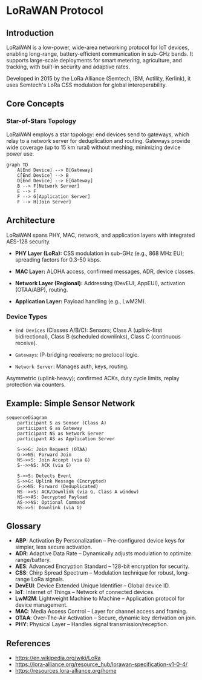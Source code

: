 # LoRaWAN Protocol

## Introduction

LoRaWAN is a low-power, wide-area networking protocol for IoT devices, enabling long-range, battery-efficient communication in sub-GHz bands. It supports large-scale deployments for smart metering, agriculture, and tracking, with built-in security and adaptive rates.

Developed in 2015 by the LoRa Alliance (Semtech, IBM, Actility, Kerlink), it uses Semtech's LoRa CSS modulation for global interoperability.

## Core Concepts

### Star-of-Stars Topology

LoRaWAN employs a star topology: end devices send to gateways, which relay to a network server for deduplication and routing. Gateways provide wide coverage (up to 15 km rural) without meshing, minimizing device power use.

```mermaid
graph TD
    A[End Device] --> B[Gateway]
    C[End Device] --> B
    D[End Device] --> E[Gateway]
    B --> F[Network Server]
    E --> F
    F --> G[Application Server]
    F --> H[Join Server]
```

## Architecture

LoRaWAN spans PHY, MAC, network, and application layers with integrated AES-128 security.

-   **PHY Layer (LoRa):** CSS modulation in sub-GHz (e.g., 868 MHz EU); spreading factors for 0.3-50 kbps.

-   **MAC Layer:** ALOHA access, confirmed messages, ADR, device classes.

-   **Network Layer (Regional):** Addressing (DevEUI, AppEUI), activation (OTAA/ABP), routing.

-   **Application Layer:** Payload handling (e.g., LwM2M).

### Device Types

-   `End Devices` (Classes A/B/C): Sensors; Class A (uplink-first bidirectional), Class B (scheduled downlinks), Class C (continuous receive).

-   `Gateways`: IP-bridging receivers; no protocol logic.

-   `Network Server`: Manages auth, keys, routing.

Asymmetric (uplink-heavy); confirmed ACKs, duty cycle limits, replay protection via counters.

## Example: Simple Sensor Network

```mermaid
sequenceDiagram
    participant S as Sensor (Class A)
    participant G as Gateway
    participant NS as Network Server
    participant AS as Application Server

    S->>G: Join Request (OTAA)
    G->>NS: Forward Join
    NS->>S: Join Accept (via G)
    S-->>NS: ACK (via G)

    S->>S: Detects Event
    S->>G: Uplink Message (Encrypted)
    G->>NS: Forward (Deduplicated)
    NS-->>S: ACK/Downlink (via G, Class A window)
    NS->>AS: Decrypted Payload
    AS->>NS: Optional Command
    NS->>S: Downlink (via G)
```

## Glossary

-   **ABP**: Activation By Personalization – Pre-configured device keys for simpler, less secure activation.
-   **ADR**: Adaptive Data Rate – Dynamically adjusts modulation to optimize range/battery.
-   **AES**: Advanced Encryption Standard – 128-bit encryption for security.
-   **CSS**: Chirp Spread Spectrum – Modulation technique for robust, long-range LoRa signals.
-   **DevEUI**: Device Extended Unique Identifier – Global device ID.
-   **IoT**: Internet of Things – Network of connected devices.
-   **LwM2M**: Lightweight Machine to Machine – Application protocol for device management.
-   **MAC**: Media Access Control – Layer for channel access and framing.
-   **OTAA**: Over-The-Air Activation – Secure, dynamic key derivation on join.
-   **PHY**: Physical Layer – Handles signal transmission/reception.

## References

-   https://en.wikipedia.org/wiki/LoRa
-   https://lora-alliance.org/resource_hub/lorawan-specification-v1-0-4/
-   https://resources.lora-alliance.org/home
